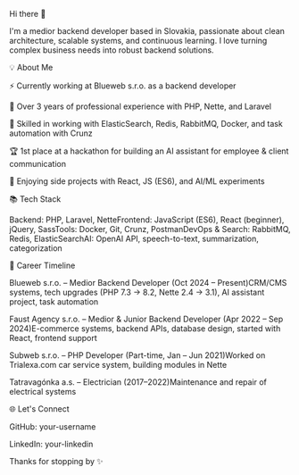 Hi there 👋

I'm a medior backend developer based in Slovakia, passionate about clean architecture, scalable systems, and continuous learning. I love turning complex business needs into robust backend solutions.

💡 About Me

⚡ Currently working at Blueweb s.r.o. as a backend developer

📅 Over 3 years of professional experience with PHP, Nette, and Laravel

🔧 Skilled in working with ElasticSearch, Redis, RabbitMQ, Docker, and task automation with Crunz

🏆 1st place at a hackathon for building an AI assistant for employee & client communication

🔬 Enjoying side projects with React, JS (ES6), and AI/ML experiments

📚 Tech Stack

Backend: PHP, Laravel, NetteFrontend: JavaScript (ES6), React (beginner), jQuery, SassTools: Docker, Git, Crunz, PostmanDevOps & Search: RabbitMQ, Redis, ElasticSearchAI: OpenAI API, speech-to-text, summarization, categorization

🚀 Career Timeline

Blueweb s.r.o. – Medior Backend Developer (Oct 2024 – Present)CRM/CMS systems, tech upgrades (PHP 7.3 → 8.2, Nette 2.4 → 3.1), AI assistant project, task automation

Faust Agency s.r.o. – Medior & Junior Backend Developer (Apr 2022 – Sep 2024)E-commerce systems, backend APIs, database design, started with React, frontend support

Subweb s.r.o. – PHP Developer (Part-time, Jan – Jun 2021)Worked on Trialexa.com car service system, building modules in Nette

Tatravagónka a.s. – Electrician (2017–2022)Maintenance and repair of electrical systems

🌐 Let's Connect

GitHub: your-username

LinkedIn: your-linkedin

Thanks for stopping by ✨


